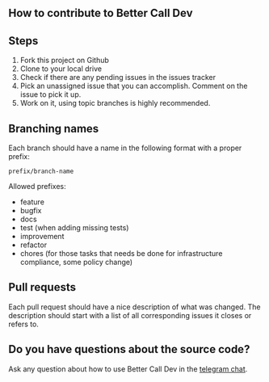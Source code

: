 ## How to contribute to Better Call Dev

Steps
---
1. Fork this project on Github
2. Clone to your local drive
3. Check if there are any pending issues in the issues tracker
4. Pick an unassigned issue that you can accomplish. Comment on the issue to pick it up.
5. Work on it, using topic branches is highly recommended.

Branching names
---
Each branch should have a name in the following format with a proper prefix:

```
prefix/branch-name
``` 

Allowed prefixes:
* feature
* bugfix
* docs
* test (when adding missing tests)
* improvement
* refactor
* chores (for those tasks that needs be done for infrastructure compliance, some policy change)

Pull requests
---
Each pull request should have a nice description of what was changed. The description should start with a list of all 
corresponding issues it closes or refers to.

Do you have questions about the source code?
---
Ask any question about how to use Better Call Dev in the [telegram chat](https://t.me/baking_bad_chat).
